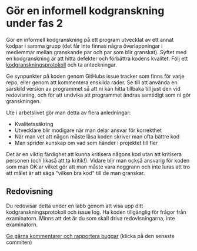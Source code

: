 # Gör en informell kodgranskning under fas 2

Gör en informell kodgranskning på ett program utvecklat av ett
annat kodpar i samma grupp (det får inte finnas några
överlappningar i medlemmar mellan granskande par och par som blir
granskat). Syftet med en kodgranskning är att hitta defekter och
förbättra kodens kvalitet. Följ ett
[kodgranskningsprotokoll](https://github.com/IOOPM-UU/ioopm15/blob/master/extramaterial/kodgranskningsprotokoll.pdf)
och ta anteckningar.

Ge synpunkter på koden genom GitHubs issue tracker som finns för
varje repo, eller genom att kommentera enskilda rader. Se till att
använda en särskild version av programmet så att ni kan hitta
tillbaka till just den vid redovisning, och för att undvika att
programmet ändras samtidigt som ni gör granskningen.

Ute i arbetslivet gör man detta av flera anledningar:

* Kvalitetssäkring
* Utvecklare blir modigare när man delar ansvar för korrekthet
* När man vet att någon måste läsa koden skriver man ofta bättre kod
* Man sprider kunskap om vad som händer i projektet till fler

Det är en viktig färdighet att kunna kritisera någons kod utan att
kritisera personen (och likaså att ta kritik!). Vidare blir man
också ansvarig för koden som man OK:ar vilket gör att man måste
vara noggrann och inte luras att tro att målet är att säga "vilken
bra kod" till de man granskar.


## Redovisning

Du redovisar detta under en labb genom att visa upp ditt
kodgranskningsprotokoll och issue log. Ha koden tillgänglig
för frågor från examinatorn. Minns att det är du som skall
driva redovisningarna, inte examinatorn. 


[Ge gärna kommentarer och rapportera buggar](https://github.com/IOOPM-UU/achievements/commits/master/P46.md) (klicka på den senaste commiten)
